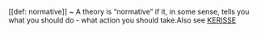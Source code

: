 [[def: normative]]
 ~ 
A theory is “normative” if it, in some sense, tells you what you should do - what action you should take.Also see [KERISSE](https://weboftrust.github.io/WOT-terms/docs/glossary-unified?level=2#normative)

